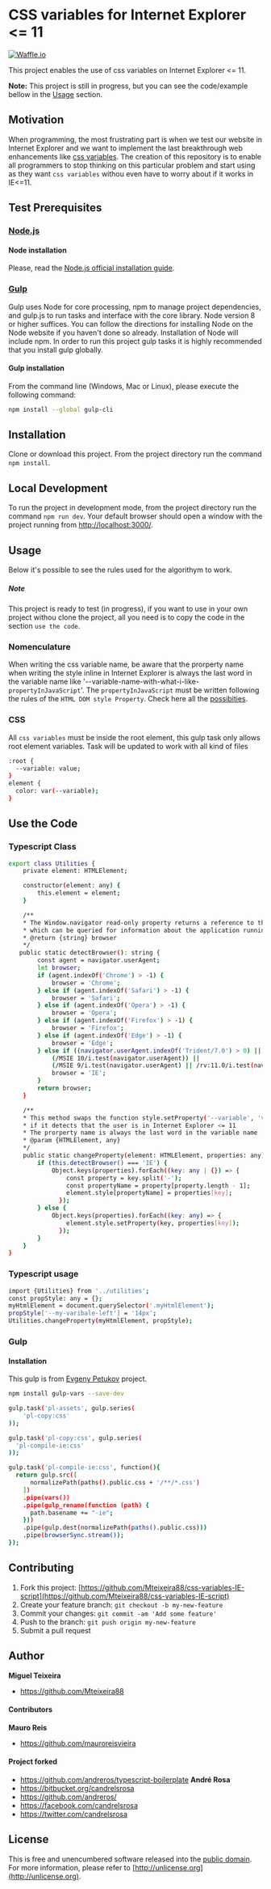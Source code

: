 # CSS variables for Internet Explorer <= 11

[![Waffle.io](https://img.shields.io/waffle/label/evancohen/smart-mirror/in%20progress.svg)]()

This project enables the use of css variables on Internet Explorer <= 11.

**Note:** This project is still in progress, but you can see the code/example bellow in the [Usage](#usage) section.

## Motivation

When programming, the most frustrating part is when we test our website in Internet Explorer and we want to implement the last breakthrough
web enhancements like [css variables](https://developer.mozilla.org/en-US/docs/Web/CSS/Using_CSS_variables). The creation of this repository
is to enable all programmers to stop thinking on this particular problem and start using as they want `css variables` withou even have to
worry about if it works in IE<=11.

## Test Prerequisites

### [Node.js](https://nodejs.org/en/download/)

#### Node installation

Please, read the [Node.js official installation guide](https://github.com/nodejs/node/wiki/Installation).

### [Gulp](https://gulpjs.com/)

Gulp uses Node for core processing, npm to manage project dependencies, and gulp.js to run tasks and interface with the core library. Node version 8 or higher suffices. You can follow the directions for installing Node on the Node website if you haven't done so already. Installation of Node will include npm. In order to run this project gulp tasks it is highly recommended that you install gulp globally.

#### Gulp installation

From the command line (Windows, Mac or Linux), please execute the following command:

```sh
npm install --global gulp-cli
```


## Installation

Clone or download this project. From the project directory run the command `npm install`.


## Local Development

To run the project in development mode, from the project directory run the command `npm run dev`. Your default
browser should open a window with the project running from [http://localhost:3000/](http://localhost:3000/).

<a id="usage"></a>
## Usage
Below it's possible to see the rules used for the algorithym to work.
##### Note
This project is ready to test (in progress), if you want to use in your own project withou clone the project, all you need is to copy the code in
the section `use the code`.

### Nomenculature
When writing the css variable name, be aware that the prorperty name when writing the style inline in Internet Explorer is always the last
word in the variable name like '--variable-name-with-what-i-like-`propertyInJavaScript`'.
The `propertyInJavaScript` must be written following the rules of the `HTML DOM style Property`.
Check here all the [possibities](https://www.w3schools.com/jsref/dom_obj_style.asp).

### CSS
All `css variables` must be inside the root element, this gulp task only allows root element variables.
Task will be updated to work with all kind of files
```sh
:root {
  --variable: value;
}
element {
  color: var(--variable);
}
```

## Use the Code
### Typescript Class
```sh
export class Utilities {
    private element: HTMLElement;

    constructor(element: any) {
        this.element = element;
    }

    /**
    * The Window.navigator read-only property returns a reference to the Navigator object,
    * which can be queried for information about the application running the script.
    * @return {string} browser
    */
   public static detectBrowser(): string {
        const agent = navigator.userAgent;
        let browser;
        if (agent.indexOf('Chrome') > -1) {
            browser = 'Chrome';
        } else if (agent.indexOf('Safari') > -1) {
            browser = 'Safari';
        } else if (agent.indexOf('Opera') > -1) {
            browser = 'Opera';
        } else if (agent.indexOf('Firefox') > -1) {
            browser = 'Firefox';
        } else if (agent.indexOf('Edge') > -1) {
            browser = 'Edge';
        } else if ((navigator.userAgent.indexOf('Trident/7.0') > 0) ||
            (/MSIE 10/i.test(navigator.userAgent)) ||
            (/MSIE 9/i.test(navigator.userAgent) || /rv:11.0/i.test(navigator.userAgent))) {
            browser = 'IE';
        }
        return browser;
    }

    /**
    * This method swaps the function style.setProperty('--variable', 'value') to style.property = 'value'
    * if it detects that the user is in Internet Explorer <= 11
    * The prorperty name is always the last word in the variable name '--variable-name-propertyInJavaScript'
    * @param {HTMLElement, any}
    */
    public static changeProperty(element: HTMLElement, properties: any) {
        if (this.detectBrowser() === 'IE') {
            Object.keys(properties).forEach((key: any | {}) => {
                const property = key.split('-');
                const propertyName = property[property.length - 1];
                element.style[propertyName] = properties[key];
              });
        } else {
            Object.keys(properties).forEach((key: any) => {
                element.style.setProperty(key, properties[key]);
              });
        }
    }
}
```

### Typescript usage

```sh
import {Utilities} from '../utilities';
const propStyle: any = {};
myHtmlElement = document.querySelector('.myHtmlElement');
propStyle['--my-varibale-left'] = '14px';
Utilities.changeProperty(myHtmlElement, propStyle);
```

### Gulp
#### Installation

This gulp is from [Evgeny Petukov](https://github.com/evgeny-petukhov/gulp-vars) project.

```sh
npm install gulp-vars --save-dev
```

```sh
gulp.task('pl-assets', gulp.series(
    'pl-copy:css'
));

gulp.task('pl-copy:css', gulp.series(
  'pl-compile-ie:css'
));

gulp.task('pl-compile-ie:css', function(){
  return gulp.src([
      normalizePath(paths().public.css + '/**/*.css')
    ])
    .pipe(vars())
    .pipe(gulp_rename(function (path) {
      path.basename += "-ie";
    }))
    .pipe(gulp.dest(normalizePath(paths().public.css)))
    .pipe(browserSync.stream());
});
```

## Contributing

1. Fork this project: [https://github.com/Mteixeira88/css-variables-IE-script](https://github.com/Mteixeira88/css-variables-IE-script)
2. Create your feature branch: `git checkout -b my-new-feature`
3. Commit your changes: `git commit -am 'Add some feature'`
4. Push to the branch: `git push origin my-new-feature`
5. Submit a pull request


## Author
**Miguel Teixeira**
* <https://github.com/Mteixeira88>

#### Contributors
**Mauro Reis**
* <https://github.com/mauroreisvieira>

#### Project forked
* <https://github.com/andreros/typescript-boilerplate>
**André Rosa**
* <https://bitbucket.org/candrelsrosa>
* <https://github.com/andreros/>
* <https://facebook.com/candrelsrosa>
* <https://twitter.com/candrelsrosa>


## License

This is free and unencumbered software released into the [public domain](UNLICENSE.txt). For more information,
please refer to [http://unlicense.org](http://unlicense.org).

